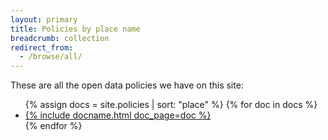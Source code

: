 ```yaml
---
layout: primary
title: Policies by place name
breadcrumb: collection
redirect_from:
  - /browse/all/
---
```


These are all the open data policies we have on this site:

<ul>
{% assign docs = site.policies | sort: "place" %}
{% for doc in docs %}
  <li>
    <a href="{{ doc.url | prepend: site.baseurl }}">{% include docname.html doc_page=doc %}</a>
  </li>
{% endfor %}
</ul>
